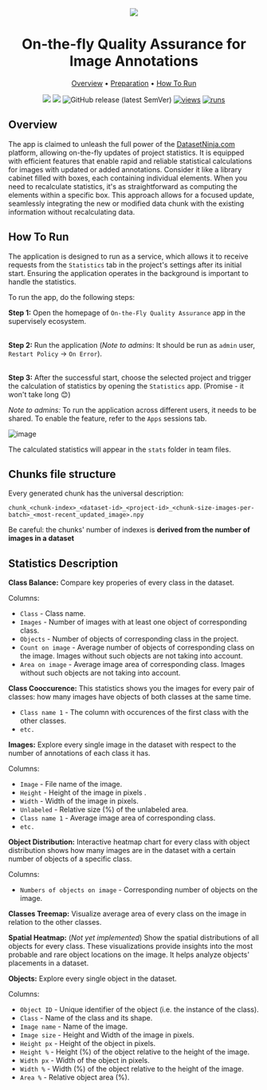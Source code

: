 <div align="center" markdown>
<img src="poster placeholder"/>

# On-the-fly Quality Assurance for Image Annotations

<p align="center">
  <a href="#Overview">Overview</a> •
  <a href="#Preparation">Preparation</a> •
  <a href="#How-To-Run">How To Run</a>
</p>

[![](https://img.shields.io/badge/supervisely-ecosystem-brightgreen)](https://ecosystem.supervise.ly/apps/supervisely-ecosystem/quality-assurance-for-image-annotations)
[![](https://img.shields.io/badge/slack-chat-green.svg?logo=slack)](https://supervise.ly/slack)
![GitHub release (latest SemVer)](https://img.shields.io/github/v/release/supervisely-ecosystem/quality-assurance-for-image-annotations)
[![views](https://app.supervise.ly/img/badges/views/supervisely-ecosystem/quality-assurance-for-image-annotations.png)](https://supervise.ly)
[![runs](https://app.supervise.ly/img/badges/runs/supervisely-ecosystem/quality-assurance-for-image-annotations.png)](https://supervise.ly)

</div>

## Overview

The app is claimed to unleash the full power of the [DatasetNinja.com](https://datasetninja.com) platform, allowing on-the-fly updates of project statistics. It is equipped with efficient features that enable rapid and reliable statistical calculations for images with updated or added annotations. Consider it like a library cabinet filled with boxes, each containing individual elements. When you need to recalculate statistics, it's as straightforward as computing the elements within a specific box. This approach allows for a focused update, seamlessly integrating the new or modified data chunk with the existing information without recalculating data.

## How To Run

The application is designed to run as a service, which allows it to receive requests from the `Statistics` tab in the project's settings after its initial start. Ensuring the application operates in the background is important to handle the statistics.

To run the app, do the following steps:

**Step 1:** Open the homepage of `On-the-Fly Quality Assurance` app in the supervisely ecosystem.<br><br>

**Step 2:** Run the application (*Note to admins*: It should be run as `admin` user, `Restart Policy` -> `On Error`).<br><br>

**Step 3:** After the successful start, choose the selected project and trigger the calculation of statistics by opening the `Statistics` app. (Promise - it won't take long 😊)

*Note to admins:* To run the application across different users, it needs to be shared. To enable the feature, refer to the `Apps` sessions tab.

![image](https://github.com/supervisely-ecosystem/quality-assurance-for-image-annotations/assets/78355358/8c9bb566-3445-4fff-9a31-bfee2c4c60b9)


The calculated statistics will appear in the `stats` folder in team files.

## Chunks file structure

Every generated chunk has the universal description:

```
chunk_<chunk-index>_<dataset-id>_<project-id>_<chunk-size-images-per-batch>_<most-recent_updated_image>.npy
```

Be careful: the chunks' number of indexes is **derived from the number of images in a dataset**

## Statistics Description

**Class Balance:** Compare key properies of every class in the dataset.

Columns:

* `Class` - Class name.
* `Images` - Number of images with at least one object of corresponding class.
* `Objects` - Number of objects of corresponding class in the project.
* `Count on image` - Average number of objects of corresponding class on the image. Images without such objects are not taking into account.
* `Area on image` - Average image area of corresponding class. Images without such objects are not taking into account.

**Class Cooccurence:** This statistics shows you the images for every pair of classes: how many images have objects of both classes at the same time.

* `Class name 1` - The column with occurences of the first class with the other classes.
* `etc.`

**Images:** Explore every single image in the dataset with respect to the number of annotations of each class it has.

Columns:

* `Image` - File name of the image.
* `Height` - Height of the image in pixels .
* `Width` - Width of the image in pixels.
* `Unlabeled` - Relative size (%) of the unlabeled area.
* `Class name 1` - Average image area of corresponding class.
* `etc.`

**Object Distribution:** Interactive heatmap chart for every class with object distribution shows how many images are in the dataset with a certain number of objects of a specific class.

Columns:

* `Numbers of objects on image` - Corresponding number of objects on the image.

**Classes Treemap:** Visualize average area of every class on the image in relation to the other classes.

**Spatial Heatmap:** (*Not yet implemented*) Show the spatial distributions of all objects for every class. These visualizations provide insights into the most probable and rare object locations on the image. It helps analyze objects' placements in a dataset.

**Objects:** Explore every single object in the dataset.

Columns:

* `Object ID` - Unique identifier of the object (i.e. the instance of the class).
* `Class` - Name of the class and its shape.
* `Image name` - Name of the image.
* `Image size` - Height and Width of the image in pixels.
* `Height px` - Height of the object in pixels.
* `Height %` - Height (%) of the object relative to the height of the image.
* `Width px` - Width of the object in pixels.
* `Width %` - Width (%) of the object relative to the height of the image.
* `Area %` - Relative object area (%).

